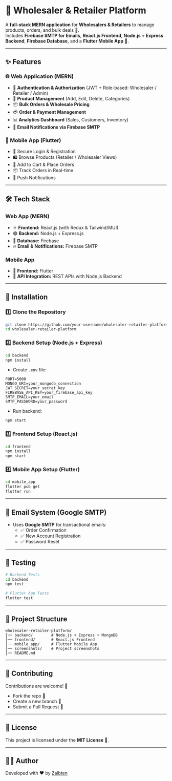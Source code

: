 # 🏬 Wholesaler & Retailer Platform  

A **full-stack MERN application** for **Wholesalers & Retailers** to manage products, orders, and bulk deals 🚀.  
Includes **Firebase SMTP for Emails**, **React.js Frontend**, **Node.js + Express Backend**, **Firebase Database**, and a **Flutter Mobile App** 📱.  

---

## ✨ Features  

### 🌐 Web Application (MERN)
- 👤 **Authentication & Authorization** (JWT + Role-based: Wholesaler / Retailer / Admin)  
- 🛒 **Product Management** (Add, Edit, Delete, Categories)  
- 📦 **Bulk Orders & Wholesale Pricing**  
- 💳 **Order & Payment Management**  
- 📊 **Analytics Dashboard** (Sales, Customers, Inventory)  
- 📧 **Email Notifications via Firebase SMTP**  

### 📱 Mobile App (Flutter)
- 🔐 Secure Login & Registration  
- 🛍️ Browse Products (Retailer / Wholesaler Views)  
- 🛒 Add to Cart & Place Orders  
- 📦 Track Orders in Real-time  
- 📩 Push Notifications  

---

## 🛠️ Tech Stack  

### Web App (MERN)
- ⚛️ **Frontend:** React.js (with Redux & Tailwind/MUI)  
- 🟢 **Backend:** Node.js + Express.js  
- 🍃 **Database:** Firebase  
- 🔥 **Email & Notifications:** Firebase SMTP  

### Mobile App
- 📱 **Frontend:** Flutter  
- 🔗 **API Integration:** REST APIs with Node.js Backend  

---

## 🚀 Installation  

### 1️⃣ Clone the Repository
```bash
git clone https://github.com/your-username/wholesaler-retailer-platform.git
cd wholesaler-retailer-platform
```

### 2️⃣ Backend Setup (Node.js + Express)
```bash
cd backend
npm install
```

- Create `.env` file:
```env
PORT=5000
MONGO_URI=your_mongodb_connection
JWT_SECRET=your_secret_key
FIREBASE_API_KEY=your_firebase_api_key
SMTP_EMAIL=your_email
SMTP_PASSWORD=your_password
```

- Run backend:
```bash
npm start
```

### 3️⃣ Frontend Setup (React.js)
```bash
cd frontend
npm install
npm start
```

### 4️⃣ Mobile App Setup (Flutter)
```bash
cd mobile_app
flutter pub get
flutter run
```

---

## 📧 Email System (Google SMTP)  
- Uses **Google SMTP** for transactional emails:  
  - ✅ Order Confirmation  
  - ✅ New Account Registration  
  - ✅ Password Reset  

---

## 🧪 Testing  
```bash
# Backend Tests
cd backend
npm test
```

```bash
# Flutter App Tests
flutter test
```

---

## 📂 Project Structure  

```
wholesaler-retailer-platform/
│── backend/        # Node.js + Express + MongoDB
│── frontend/       # React.js Frontend
│── mobile_app/     # Flutter Mobile App
│── screenshots/    # Project screenshots
│── README.md
```

---

## 🤝 Contributing  

Contributions are welcome! 🎉  
- Fork the repo 🍴  
- Create a new branch 🌱  
- Submit a Pull Request 🚀  

---

## 📜 License  

This project is licensed under the **MIT License** 📄.  

---

## 👨‍💻 Author  

Developed with ❤️ by [Zaibten](https://github.com/zaibten)  
